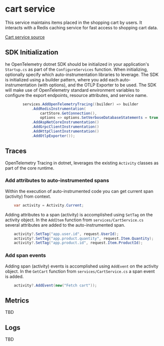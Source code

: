 # cart service

This service maintains items placed in the shopping cart by users. It interacts
with a Redis caching service for fast access to shopping cart data.

[Cart service source](../../src/cartservice/)

## SDK Initialization

he OpenTelemetry dotnet SDK should be initialized in your application's
`Startup.cs` as part of the `ConfigureServices` function. When initializing,
optionally specify which auto-instrumentation libraries to leverage. The SDK is
initialized using a builder pattern, where you add each auto-instrumentation
(with options), and the OTLP Exporter to be used. The SDK will make use of
OpenTelemetry standard environment variables to configure the export endpoints,
resource attributes, and service name.

```cs
        services.AddOpenTelemetryTracing((builder) => builder
            .AddRedisInstrumentation(
                cartStore.GetConnection(),
                options => options.SetVerboseDatabaseStatements = true)
            .AddAspNetCoreInstrumentation()
            .AddGrpcClientInstrumentation()
            .AddHttpClientInstrumentation()
            .AddOtlpExporter());
```

## Traces

OpenTelemetry Tracing in dotnet, leverages the existing `Activity` classes as
part of the core runtime.

### Add attributes to auto-instrumented spans

Within the execution of auto-instrumented code you can get current span
(activity) from context.

```cs
    var activity = Activity.Current;
```

Adding attributes to a span (activity) is accomplished using `SetTag` on the
activity object. In the `AddItem` function from `services/CartService.cs`
several attributes are added to the auto-instrumented span.

```cs
    activity?.SetTag("app.user.id", request.UserId);
    activity?.SetTag("app.product.quantity", request.Item.Quantity);
    activity?.SetTag("app.product.id", request.Item.ProductId);
```

### Add span events

Adding span (activity) events is accomplished using `AddEvent` on the activity
object. In the `GetCart` function from `services/CartService.cs` a span event is
added.

```cs
    activity?.AddEvent(new("Fetch cart"));
```

## Metrics

TBD

## Logs

TBD
